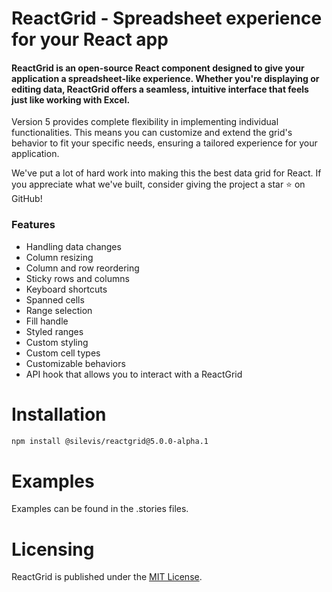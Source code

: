 # ReactGrid - Spreadsheet experience for your React app

#### ReactGrid is an open-source React component designed to give your application a spreadsheet-like experience. Whether you're displaying or editing data, ReactGrid offers a seamless, intuitive interface that feels just like working with Excel.

Version 5 provides complete flexibility in implementing individual functionalities. This means you can customize and extend the grid's behavior to fit your specific needs, ensuring a tailored experience for your application.

We've put a lot of hard work into making this the best data grid for React. If you appreciate what we've built, consider giving the project a star ⭐ on GitHub!

### Features

- Handling data changes
- Column resizing
- Column and row reordering
- Sticky rows and columns
- Keyboard shortcuts
- Spanned cells
- Range selection
- Fill handle
- Styled ranges
- Custom styling
- Custom cell types
- Customizable behaviors
- API hook that allows you to interact with a ReactGrid

# Installation

```bash
npm install @silevis/reactgrid@5.0.0-alpha.1
```

# Examples

Examples can be found in the .stories files.

# Licensing

ReactGrid is published under the [MIT License](./LICENSE).
